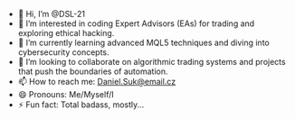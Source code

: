 - 👋 Hi, I’m @DSL-21
- 👀 I’m interested in coding Expert Advisors (EAs) for trading and exploring ethical hacking.
- 🌱 I’m currently learning advanced MQL5 techniques and diving into cybersecurity concepts.
- 💞️ I’m looking to collaborate on algorithmic trading systems and projects that push the boundaries of automation.
- 📫 How to reach me: Daniel.Suk@email.cz
- 😄 Pronouns: Me/Myself/I
- ⚡ Fun fact: Total badass, mostly...
<!---
DSL-21/DSL-21 is a ✨ special ✨ repository because its `README.md` (this file) appears on your GitHub profile.
You can click the Preview link to take a look at your changes.
--->
